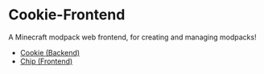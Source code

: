 # Cookie-Frontend

A Minecraft modpack web frontend, for creating and managing modpacks!

* [Cookie (Backend)](https://github.com/hedgehog1029/Cookie)
* [Chip (Frontend)](https://github.com/hedgehog1029/Cookie-Frontend/)
